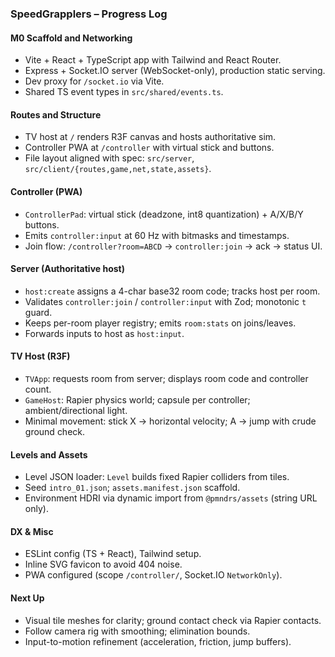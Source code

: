 ### SpeedGrapplers – Progress Log

#### M0 Scaffold and Networking
- Vite + React + TypeScript app with Tailwind and React Router.
- Express + Socket.IO server (WebSocket-only), production static serving.
- Dev proxy for `/socket.io` via Vite.
- Shared TS event types in `src/shared/events.ts`.

#### Routes and Structure
- TV host at `/` renders R3F canvas and hosts authoritative sim.
- Controller PWA at `/controller` with virtual stick and buttons.
- File layout aligned with spec: `src/server`, `src/client/{routes,game,net,state,assets}`.

#### Controller (PWA)
- `ControllerPad`: virtual stick (deadzone, int8 quantization) + A/X/B/Y buttons.
- Emits `controller:input` at 60 Hz with bitmasks and timestamps.
- Join flow: `/controller?room=ABCD` → `controller:join` → ack → status UI.

#### Server (Authoritative host)
- `host:create` assigns a 4-char base32 room code; tracks host per room.
- Validates `controller:join` / `controller:input` with Zod; monotonic `t` guard.
- Keeps per-room player registry; emits `room:stats` on joins/leaves.
- Forwards inputs to host as `host:input`.

#### TV Host (R3F)
- `TVApp`: requests room from server; displays room code and controller count.
- `GameHost`: Rapier physics world; capsule per controller; ambient/directional light.
- Minimal movement: stick X → horizontal velocity; A → jump with crude ground check.

#### Levels and Assets
- Level JSON loader: `Level` builds fixed Rapier colliders from tiles.
- Seed `intro_01.json`; `assets.manifest.json` scaffold.
- Environment HDRI via dynamic import from `@pmndrs/assets` (string URL only).

#### DX & Misc
- ESLint config (TS + React), Tailwind setup.
- Inline SVG favicon to avoid 404 noise.
- PWA configured (scope `/controller/`, Socket.IO `NetworkOnly`).

#### Next Up
- Visual tile meshes for clarity; ground contact check via Rapier contacts.
- Follow camera rig with smoothing; elimination bounds.
- Input-to-motion refinement (acceleration, friction, jump buffers).



